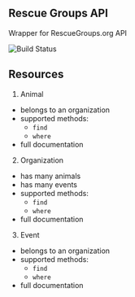 ## Rescue Groups API

Wrapper for RescueGroups.org API

![Build Status](https://travis-ci.org/yez/rescuegroups.svg?branch=master)

## Resources

1. Animal
  - belongs to an organization
  - supported methods:
    - `find`
    - `where`
  - full documentation
2. Organization
  - has many animals
  - has many events
  - supported methods:
    - `find`
    - `where`
  - full documentation
3. Event
  - belongs to an organization
  - supported methods:
    - `find`
    - `where`
  - full documentation
